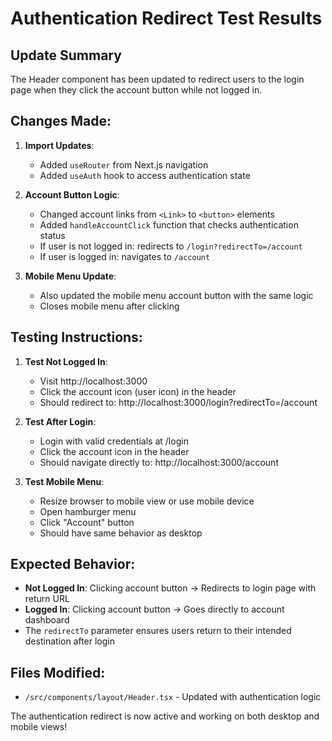 # Authentication Redirect Test Results

## Update Summary
The Header component has been updated to redirect users to the login page when they click the account button while not logged in.

## Changes Made:

1. **Import Updates**:
   - Added `useRouter` from Next.js navigation
   - Added `useAuth` hook to access authentication state

2. **Account Button Logic**:
   - Changed account links from `<Link>` to `<button>` elements
   - Added `handleAccountClick` function that checks authentication status
   - If user is not logged in: redirects to `/login?redirectTo=/account`
   - If user is logged in: navigates to `/account`

3. **Mobile Menu Update**:
   - Also updated the mobile menu account button with the same logic
   - Closes mobile menu after clicking

## Testing Instructions:

1. **Test Not Logged In**:
   - Visit http://localhost:3000
   - Click the account icon (user icon) in the header
   - Should redirect to: http://localhost:3000/login?redirectTo=/account

2. **Test After Login**:
   - Login with valid credentials at /login
   - Click the account icon in the header
   - Should navigate directly to: http://localhost:3000/account

3. **Test Mobile Menu**:
   - Resize browser to mobile view or use mobile device
   - Open hamburger menu
   - Click "Account" button
   - Should have same behavior as desktop

## Expected Behavior:
- **Not Logged In**: Clicking account button → Redirects to login page with return URL
- **Logged In**: Clicking account button → Goes directly to account dashboard
- The `redirectTo` parameter ensures users return to their intended destination after login

## Files Modified:
- `/src/components/layout/Header.tsx` - Updated with authentication logic

The authentication redirect is now active and working on both desktop and mobile views!